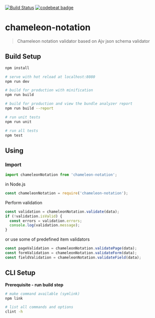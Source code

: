 [![Build Status](https://travis-ci.org/chmjs/chameleon-notation.svg?branch=master)](https://travis-ci.org/chmjs/chameleon-notation)
[![codebeat badge](https://codebeat.co/badges/38d14024-5fae-49ea-85a4-eeaaed1686dc)](https://codebeat.co/projects/github-com-chmjs-chameleon-notation-master)

# chameleon-notation 

> Chameleon notation validator based on Ajv json schema validator

## Build Setup

``` bash
npm install

# serve with hot reload at localhost:8080
npm run dev

# build for production with minification
npm run build

# build for production and view the bundle analyzer report
npm run build --report

# run unit tests
npm run unit

# run all tests
npm test
```

## Using

### Import

```javascript
import chameleonNotation from 'chameleon-notation';
```

in Node.js

```javascript
const chameleonNotation = require('chameleon-notation');
```

Perform validation

```javascript
const validation = chameleonNotation.validate(data);
if (!validation.isValid) {
  const errors = validation.errors;
  console.log(validation.message);
}
```

or use some of predefined item validators

```javascript
const pageValidation = chameleonNotation.validatePage(data);
const formValidation = chameleonNotation.validateForm(data);
const fieldValidation = chameleonNotation.validateField(data);
```

## CLI Setup
**Prerequisite - run build step**

``` bash
# make command available (symlink)
npm link

# list all commands and options
clint -h
```
